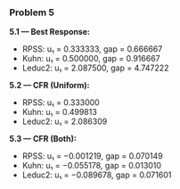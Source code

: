 ### **Problem 5**

**5.1 — Best Response:**

- RPSS: u₁ = 0.333333, gap = 0.666667
- Kuhn: u₁ = 0.500000, gap = 0.916667
- Leduc2: u₁ = 2.087500, gap = 4.747222

**5.2 — CFR (Uniform):**

- RPSS: u₁ = 0.333000
- Kuhn: u₁ = 0.499813
- Leduc2: u₁ = 2.086309

**5.3 — CFR (Both):**

- RPSS: u₁ = −0.001219, gap = 0.070149
- Kuhn: u₁ = −0.055178, gap = 0.013010
- Leduc2: u₁ = −0.089678, gap = 0.071601
